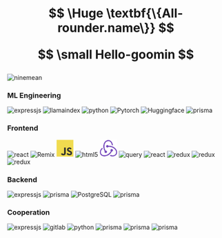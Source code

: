 <h1 aline"center">

$$
\Huge \textbf{\{All-rounder.name\}}
$$

$$
\small Hello-goomin
$$

</h1>
<p align="left"> <img src="https://komarev.com/ghpvc/?username=9mean2&label=Profile%20views&color=0e75b6&style=flat" alt="ninemean" /> </p>
<p align="left">
</p>

<h3 align="left">ML Engineering</h3>

<p align="left">
<!-- langchain -->
<img src="https://api.nuget.org/v3-flatcontainer/langchain/0.12.3-dev.127/icon" alt="expressjs" width="40" height="40"/>
<!-- llamaindex -->
<img src="https://asset.brandfetch.io/id6a4s3gXI/idncpUsO_z.jpeg" alt="llamaindex" width="40" height="40"/>
<!-- python -->
<img src="https://upload.wikimedia.org/wikipedia/commons/thumb/c/c3/Python-logo-notext.svg/935px-Python-logo-notext.svg.png" alt="python" width="40" height="40"/>
<!-- Pytorch -->
<img src="https://076923.github.io/assets/images/pytorch.webp" alt="Pytorch" width="40" height="40"/>
<!-- Huggingface -->
<img src="https://community.intersystems.com/sites/default/files/inline/images/sticker-2048w.png" alt="Huggingface" width="40" height="40"/>
<!-- conda -->
<img src="https://cdn.icon-icons.com/icons2/2107/PNG/512/file_type_conda_icon_130674.png" alt="prisma" width="40" height="40"/>
</p>

<h3 align="left">Frontend</h3>
<p align="left">
<!-- react -->
<img src="https://upload.wikimedia.org/wikipedia/commons/thumb/a/a7/React-icon.svg/2300px-React-icon.svg.png" alt="react" width="40" height="40"/>
<!-- remix -->
<img src="https://avatars.githubusercontent.com/u/64235328?s=200&v=4" alt="Remix" width="40" height="40"/>
<!-- javascript -->
<img src="https://raw.githubusercontent.com/devicons/devicon/master/icons/javascript/javascript-original.svg" alt="javascript" width="40" height="40"/>
<!-- typescript -->
<img src="https://upload.wikimedia.org/wikipedia/commons/thumb/4/4c/Typescript_logo_2020.svg/2048px-Typescript_logo_2020.svg.png" alt="html5" width="40" height="40"/>
<!-- redux -->
<img src="https://raw.githubusercontent.com/devicons/devicon/master/icons/redux/redux-original.svg" alt="redux" width="40" height="40"/>
<!-- react-query -->
<img src="https://images.velog.io/images/woohm402/post/aac3b394-441e-48aa-b481-76f6b58f0cf4/emblem-light-628080660fddb35787ff6c77e97ca43e.svg" alt="query" width="40" height="40"/>
<!-- styledcompoennt -->
<img src="https://avatars.githubusercontent.com/u/20658825?s=200&v=4" alt="react" width="40" height="40"/>
<!-- tailwind -->
<img src="https://upload.wikimedia.org/wikipedia/commons/thumb/d/d5/Tailwind_CSS_Logo.svg/1280px-Tailwind_CSS_Logo.svg.png" alt="redux" width="40" height="40"/>
<!-- storybook -->
<img src="https://pbs.twimg.com/profile_images/1100804485616566273/sOct-Txm_400x400.png" alt="redux" width="40" height="40"/>
<!-- radix-ui -->
<img src="https://avatars.githubusercontent.com/u/75042455?s=280&v=4" alt="redux" width="40" height="40"/>

</p>
<h3 align="left">Backend</h3>

<p align="left">
<!-- express -->
<img src="https://cdn.iconscout.com/icon/free/png-512/free-node-js-1174925.png?f=webp&w=256" alt="expressjs" width="40" height="40"/>
<!-- prisma -->
<img src="https://i.pinimg.com/originals/39/b2/e4/39b2e4ad77c23a2c11e5950a7dfa2aec.png" alt="prisma" width="40" height="40"/>
<!-- PostgreSQL -->
<img src="https://i.namu.wiki/i/cXrwOT1vAT4rPnPlmIWNm2pAbdi0ZCB0TpegonRBwvR-FzS8iBgOexI07QO9V-faslFGib0G0NFgUjwrjTJj_w.svg" alt="PostgreSQL" width="40" height="40"/>
<!-- kafkajs -->
<img src="https://kafka.js.org/img/kafkajs_circle.png" alt="prisma" width="40" height="40"/>
</p>

<h3 align="left">Cooperation</h3>

<p align="left">
<!-- github -->
<img src="https://cdn-icons-png.flaticon.com/512/25/25231.png" alt="expressjs" width="40" height="40"/>
<!-- gitlab -->
<img src="https://seeklogo.com/images/G/gitlab-logo-FAA48EFD02-seeklogo.com.png" alt="gitlab" width="40" height="40"/>
<!-- Vsc -->
<img src="https://uxwing.com/wp-content/themes/uxwing/download/brands-and-social-media/visual-studio-code-icon.png" alt="python" width="40" height="40"/>
<!-- jupyter -->
<img src="https://upload.wikimedia.org/wikipedia/commons/thumb/3/38/Jupyter_logo.svg/883px-Jupyter_logo.svg.png" alt="prisma" width="40" height="40"/>
<!-- esLint -->
<img src="https://upload.wikimedia.org/wikipedia/commons/thumb/e/e3/ESLint_logo.svg/1200px-ESLint_logo.svg.png" alt="prisma" width="40" height="40"/>
<!-- infisical -->
<img src="https://avatars.githubusercontent.com/u/107880645?s=200&v=4" alt="prisma" width="40" height="40"/>
</p>
